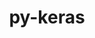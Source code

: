 ---
title: "py-keras"
layout: cache
categories: [package, develop]
meta: {"compilers": ["none"], "num_specs": 171, "num_specs_by_stack": {"ml-darwin-aarch64-mps": 15, "ml-linux-aarch64-cpu": 37, "ml-linux-aarch64-cuda": 34, "ml-linux-x86_64-cpu": 38, "ml-linux-x86_64-cuda": 34, "ml-linux-x86_64-rocm": 13, "root": 171}, "oss": ["sequoia", "ubuntu24.04"], "platforms": ["darwin", "linux"], "stacks": ["ml-darwin-aarch64-mps", "ml-linux-aarch64-cpu", "ml-linux-aarch64-cuda", "ml-linux-x86_64-cpu", "ml-linux-x86_64-cuda", "ml-linux-x86_64-rocm", "root"], "targets": ["aarch64", "x86_64_v3"], "versions": ["3.9.1", "3.9.2"]}
spec_details: [{"compiler": "none", "hash": "27f6jajcd3iuap34lx7lqqdk4onsxia6", "os": "ubuntu24.04", "platform": "linux", "size": "-", "stacks": ["ml-linux-aarch64-cuda", "root"], "target": "aarch64", "variants": ["backend=torch", "build_system=python_pip"], "versions": ["3.9.2"]}, {"compiler": "none", "hash": "27vdd223mqa76bpp2gokjf4vw4t3ijv3", "os": "ubuntu24.04", "platform": "linux", "size": "-", "stacks": ["ml-linux-aarch64-cpu", "root"], "target": "aarch64", "variants": ["backend=torch", "build_system=python_pip"], "versions": ["3.9.2"]}, {"compiler": "none", "hash": "2bkhtb5zjdvnuv6ft3rw7bu7g2mzyqex", "os": "ubuntu24.04", "platform": "linux", "size": "-", "stacks": ["ml-linux-aarch64-cuda", "root"], "target": "aarch64", "variants": ["backend=torch", "build_system=python_pip"], "versions": ["3.9.2"]}, {"compiler": "none", "hash": "2isnbanrgzdusy3cegenirvclztwvjru", "os": "ubuntu24.04", "platform": "linux", "size": "-", "stacks": ["ml-linux-x86_64-cuda", "root"], "target": "x86_64_v3", "variants": ["backend=torch", "build_system=python_pip"], "versions": ["3.9.2"]}, {"compiler": "none", "hash": "2oul3vwkq6ukewzpodm4gyi4pynivkjd", "os": "ubuntu24.04", "platform": "linux", "size": "-", "stacks": ["ml-linux-x86_64-cpu", "root"], "target": "x86_64_v3", "variants": ["backend=jax", "build_system=python_pip"], "versions": ["3.9.1"]}, {"compiler": "none", "hash": "2s4trwib2hwlroloo2cmu2hawld6phqr", "os": "ubuntu24.04", "platform": "linux", "size": "-", "stacks": ["ml-linux-x86_64-rocm", "root"], "target": "x86_64_v3", "variants": ["backend=tensorflow", "build_system=python_pip"], "versions": ["3.9.2"]}, {"compiler": "none", "hash": "2y7mzqmvrx37mo6ghkeoitrvwdzfotbv", "os": "ubuntu24.04", "platform": "linux", "size": "-", "stacks": ["ml-linux-x86_64-rocm", "root"], "target": "x86_64_v3", "variants": ["backend=tensorflow", "build_system=python_pip"], "versions": ["3.9.2"]}, {"compiler": "none", "hash": "2yb4f6ztfqhqgdnev3h43ta37efpqnmw", "os": "sequoia", "platform": "darwin", "size": "-", "stacks": ["ml-darwin-aarch64-mps", "root"], "target": "aarch64", "variants": ["backend=torch", "build_system=python_pip"], "versions": ["3.9.1"]}, {"compiler": "none", "hash": "3auss2ixvqompo6yaxkri32iclyatc2x", "os": "ubuntu24.04", "platform": "linux", "size": "-", "stacks": ["ml-linux-aarch64-cpu", "root"], "target": "aarch64", "variants": ["backend=torch", "build_system=python_pip"], "versions": ["3.9.2"]}, {"compiler": "none", "hash": "3b5cbtl5ft3gj2kpl527ldbeqo7gqg54", "os": "ubuntu24.04", "platform": "linux", "size": "-", "stacks": ["ml-linux-x86_64-cuda", "root"], "target": "x86_64_v3", "variants": ["backend=jax", "build_system=python_pip"], "versions": ["3.9.2"]}, {"compiler": "none", "hash": "3ifwqzb67bw2shw4yqfqcj2zapu4d7lv", "os": "sequoia", "platform": "darwin", "size": "-", "stacks": ["ml-darwin-aarch64-mps", "root"], "target": "aarch64", "variants": ["backend=torch", "build_system=python_pip"], "versions": ["3.9.2"]}, {"compiler": "none", "hash": "3q7rwtjxs7zxdkux6lsbqrml3iqj6yuq", "os": "ubuntu24.04", "platform": "linux", "size": "-", "stacks": ["ml-linux-aarch64-cpu", "root"], "target": "aarch64", "variants": ["backend=tensorflow", "build_system=python_pip"], "versions": ["3.9.2"]}, {"compiler": "none", "hash": "3x56nxcew3aykr3sy6j6seih7u5pwg4x", "os": "ubuntu24.04", "platform": "linux", "size": "-", "stacks": ["ml-linux-aarch64-cuda", "root"], "target": "aarch64", "variants": ["backend=jax", "build_system=python_pip"], "versions": ["3.9.2"]}, {"compiler": "none", "hash": "3zobhduuwy73o6kq75gyt6i7nn7sh34c", "os": "ubuntu24.04", "platform": "linux", "size": "-", "stacks": ["ml-linux-aarch64-cpu", "root"], "target": "aarch64", "variants": ["backend=tensorflow", "build_system=python_pip"], "versions": ["3.9.2"]}, {"compiler": "none", "hash": "4izli37wj7b44ea7vmv5bw6sfj5m5w4v", "os": "ubuntu24.04", "platform": "linux", "size": "-", "stacks": ["ml-linux-aarch64-cuda", "root"], "target": "aarch64", "variants": ["backend=torch", "build_system=python_pip"], "versions": ["3.9.1"]}, {"compiler": "none", "hash": "4pypqdf4kwaryknjmtllgmagmrqhoou6", "os": "ubuntu24.04", "platform": "linux", "size": "-", "stacks": ["ml-linux-aarch64-cuda", "root"], "target": "aarch64", "variants": ["backend=tensorflow", "build_system=python_pip"], "versions": ["3.9.2"]}, {"compiler": "none", "hash": "4sgu4yucuclqsw4ghfyz33nqergxw737", "os": "ubuntu24.04", "platform": "linux", "size": "-", "stacks": ["ml-linux-aarch64-cuda", "root"], "target": "aarch64", "variants": ["backend=jax", "build_system=python_pip"], "versions": ["3.9.2"]}, {"compiler": "none", "hash": "4v3a45mjq3kvl27jtqvltptbvsehht7a", "os": "ubuntu24.04", "platform": "linux", "size": "-", "stacks": ["ml-linux-aarch64-cuda", "root"], "target": "aarch64", "variants": ["backend=jax", "build_system=python_pip"], "versions": ["3.9.2"]}, {"compiler": "none", "hash": "4yhfeweka3o5goz4sixsixhok2uj54ju", "os": "ubuntu24.04", "platform": "linux", "size": "-", "stacks": ["ml-linux-x86_64-cpu", "root"], "target": "x86_64_v3", "variants": ["backend=tensorflow", "build_system=python_pip"], "versions": ["3.9.2"]}, {"compiler": "none", "hash": "5bud6y7cifbi4qtuuckjp3rcp6o4ntnb", "os": "ubuntu24.04", "platform": "linux", "size": "-", "stacks": ["ml-linux-x86_64-cpu", "root"], "target": "x86_64_v3", "variants": ["backend=jax", "build_system=python_pip"], "versions": ["3.9.1"]}, {"compiler": "none", "hash": "5kiu3imegfcbrqhgp7a4bfw2qpwgo3qo", "os": "ubuntu24.04", "platform": "linux", "size": "-", "stacks": ["ml-linux-aarch64-cpu", "root"], "target": "aarch64", "variants": ["backend=jax", "build_system=python_pip"], "versions": ["3.9.2"]}, {"compiler": "none", "hash": "5sgypjk3bzvdkvjnjsktcm3k5igteqsu", "os": "ubuntu24.04", "platform": "linux", "size": "-", "stacks": ["ml-linux-aarch64-cpu", "root"], "target": "aarch64", "variants": ["backend=tensorflow", "build_system=python_pip"], "versions": ["3.9.2"]}, {"compiler": "none", "hash": "5v2t7oavkzjc6yqwg3pjaq72hyf24x7z", "os": "sequoia", "platform": "darwin", "size": "-", "stacks": ["ml-darwin-aarch64-mps", "root"], "target": "aarch64", "variants": ["backend=torch", "build_system=python_pip"], "versions": ["3.9.1"]}, {"compiler": "none", "hash": "5z53vdyvrlqgmtgpb7qiuzdc6ju3ytmg", "os": "ubuntu24.04", "platform": "linux", "size": "-", "stacks": ["ml-linux-x86_64-cpu", "root"], "target": "x86_64_v3", "variants": ["backend=torch", "build_system=python_pip"], "versions": ["3.9.2"]}, {"compiler": "none", "hash": "6becm7yeqhov6ds5oyb3co5vax7kszj7", "os": "ubuntu24.04", "platform": "linux", "size": "-", "stacks": ["ml-linux-x86_64-cpu", "root"], "target": "x86_64_v3", "variants": ["backend=torch", "build_system=python_pip"], "versions": ["3.9.2"]}, {"compiler": "none", "hash": "6d62p2a7xces6wvbonkhce5xgb2e3qbq", "os": "ubuntu24.04", "platform": "linux", "size": "-", "stacks": ["ml-linux-x86_64-cpu", "root"], "target": "x86_64_v3", "variants": ["backend=torch", "build_system=python_pip"], "versions": ["3.9.2"]}, {"compiler": "none", "hash": "6dsp76npt4pyuhgbsgswg5arw4ch6bpb", "os": "ubuntu24.04", "platform": "linux", "size": "-", "stacks": ["ml-linux-aarch64-cpu", "root"], "target": "aarch64", "variants": ["backend=torch", "build_system=python_pip"], "versions": ["3.9.1"]}, {"compiler": "none", "hash": "6q7kcuaa5wnv3ag23ww3c7dvnj5qamfo", "os": "ubuntu24.04", "platform": "linux", "size": "-", "stacks": ["ml-linux-x86_64-cpu", "root"], "target": "x86_64_v3", "variants": ["backend=tensorflow", "build_system=python_pip"], "versions": ["3.9.2"]}, {"compiler": "none", "hash": "6vp5y35yxc4n7iz6ye6eomiunzqvcdnb", "os": "ubuntu24.04", "platform": "linux", "size": "-", "stacks": ["ml-linux-x86_64-cuda", "root"], "target": "x86_64_v3", "variants": ["backend=tensorflow", "build_system=python_pip"], "versions": ["3.9.2"]}, {"compiler": "none", "hash": "6y6ral7uuksdynutdunne36bo64nr6uh", "os": "ubuntu24.04", "platform": "linux", "size": "-", "stacks": ["ml-linux-x86_64-cpu", "root"], "target": "x86_64_v3", "variants": ["backend=jax", "build_system=python_pip"], "versions": ["3.9.2"]}, {"compiler": "none", "hash": "76ptb4c2e7k7j247too2nrmvc4tuk3a7", "os": "ubuntu24.04", "platform": "linux", "size": "-", "stacks": ["ml-linux-aarch64-cpu", "root"], "target": "aarch64", "variants": ["backend=torch", "build_system=python_pip"], "versions": ["3.9.1"]}, {"compiler": "none", "hash": "7cxjedsdvq3otevnj64ggqiueyn5prgb", "os": "ubuntu24.04", "platform": "linux", "size": "-", "stacks": ["ml-linux-aarch64-cpu", "root"], "target": "aarch64", "variants": ["backend=torch", "build_system=python_pip"], "versions": ["3.9.1"]}, {"compiler": "none", "hash": "7k2jmmvpuvnjnuej4u2x7dnymkv3g5ns", "os": "ubuntu24.04", "platform": "linux", "size": "-", "stacks": ["ml-linux-x86_64-cuda", "root"], "target": "x86_64_v3", "variants": ["backend=jax", "build_system=python_pip"], "versions": ["3.9.2"]}, {"compiler": "none", "hash": "7rvz7fr7xfkmhyzxvpcjvo22bdcg77cr", "os": "ubuntu24.04", "platform": "linux", "size": "-", "stacks": ["ml-linux-aarch64-cpu", "root"], "target": "aarch64", "variants": ["backend=torch", "build_system=python_pip"], "versions": ["3.9.2"]}, {"compiler": "none", "hash": "7vsd7axz7ippj5tzbvjcbbgs6osdufes", "os": "sequoia", "platform": "darwin", "size": "-", "stacks": ["ml-darwin-aarch64-mps", "root"], "target": "aarch64", "variants": ["backend=torch", "build_system=python_pip"], "versions": ["3.9.1"]}, {"compiler": "none", "hash": "7y2tdktvr6jyspbamwd45o5pflxdxgc6", "os": "ubuntu24.04", "platform": "linux", "size": "-", "stacks": ["ml-linux-x86_64-cpu", "root"], "target": "x86_64_v3", "variants": ["backend=tensorflow", "build_system=python_pip"], "versions": ["3.9.2"]}, {"compiler": "none", "hash": "a6alutwhnrmggwxihjygnycse2sx3mtc", "os": "ubuntu24.04", "platform": "linux", "size": "-", "stacks": ["ml-linux-aarch64-cuda", "root"], "target": "aarch64", "variants": ["backend=tensorflow", "build_system=python_pip"], "versions": ["3.9.2"]}, {"compiler": "none", "hash": "am3qmeimgq7yw45bntzchg2r4t3wxkmw", "os": "ubuntu24.04", "platform": "linux", "size": "-", "stacks": ["ml-linux-x86_64-cuda", "root"], "target": "x86_64_v3", "variants": ["backend=torch", "build_system=python_pip"], "versions": ["3.9.1"]}, {"compiler": "none", "hash": "arsjezkrq7hh432kzvncsfw2vic5akre", "os": "ubuntu24.04", "platform": "linux", "size": "-", "stacks": ["ml-linux-x86_64-cpu", "root"], "target": "x86_64_v3", "variants": ["backend=tensorflow", "build_system=python_pip"], "versions": ["3.9.2"]}, {"compiler": "none", "hash": "b4d7qlwvyxrlr6aoz2els6qp2oyqbelv", "os": "ubuntu24.04", "platform": "linux", "size": "-", "stacks": ["ml-linux-x86_64-cpu", "root"], "target": "x86_64_v3", "variants": ["backend=torch", "build_system=python_pip"], "versions": ["3.9.1"]}, {"compiler": "none", "hash": "b7mpfcyajkmrztnkwz6slumcenx5v2si", "os": "ubuntu24.04", "platform": "linux", "size": "-", "stacks": ["ml-linux-x86_64-cuda", "root"], "target": "x86_64_v3", "variants": ["backend=tensorflow", "build_system=python_pip"], "versions": ["3.9.1"]}, {"compiler": "none", "hash": "bai7tstnpqae33fj2qzohgwbmamu5stp", "os": "sequoia", "platform": "darwin", "size": "-", "stacks": ["ml-darwin-aarch64-mps", "root"], "target": "aarch64", "variants": ["backend=torch", "build_system=python_pip"], "versions": ["3.9.1"]}, {"compiler": "none", "hash": "bor4hd5un7dpnpexshrzuggavp3bvdw5", "os": "ubuntu24.04", "platform": "linux", "size": "-", "stacks": ["ml-linux-aarch64-cpu", "root"], "target": "aarch64", "variants": ["backend=torch", "build_system=python_pip"], "versions": ["3.9.1"]}, {"compiler": "none", "hash": "boromicvpipiwhn5aek7b3vj5352nyjd", "os": "ubuntu24.04", "platform": "linux", "size": "-", "stacks": ["ml-linux-x86_64-rocm", "root"], "target": "x86_64_v3", "variants": ["backend=tensorflow", "build_system=python_pip"], "versions": ["3.9.2"]}, {"compiler": "none", "hash": "bpk57bndtib47qs37jr72s2x4suq2eg3", "os": "ubuntu24.04", "platform": "linux", "size": "-", "stacks": ["ml-linux-x86_64-cpu", "root"], "target": "x86_64_v3", "variants": ["backend=torch", "build_system=python_pip"], "versions": ["3.9.2"]}, {"compiler": "none", "hash": "bvv4g33p7q7nyspzupcxpjyjzpqxn2is", "os": "ubuntu24.04", "platform": "linux", "size": "-", "stacks": ["ml-linux-x86_64-cpu", "root"], "target": "x86_64_v3", "variants": ["backend=tensorflow", "build_system=python_pip"], "versions": ["3.9.1"]}, {"compiler": "none", "hash": "bxof7ixpw3b7a4zw3373f7epoevx3ypx", "os": "ubuntu24.04", "platform": "linux", "size": "-", "stacks": ["ml-linux-aarch64-cuda", "root"], "target": "aarch64", "variants": ["backend=jax", "build_system=python_pip"], "versions": ["3.9.2"]}, {"compiler": "none", "hash": "c4mb6xmfdk5q5ysrdnqatqdreoixoyzl", "os": "ubuntu24.04", "platform": "linux", "size": "-", "stacks": ["ml-linux-aarch64-cuda", "root"], "target": "aarch64", "variants": ["backend=tensorflow", "build_system=python_pip"], "versions": ["3.9.1"]}, {"compiler": "none", "hash": "c7zu7t2avcg2ewaxb2iuyrxyerfx7jus", "os": "ubuntu24.04", "platform": "linux", "size": "-", "stacks": ["ml-linux-aarch64-cuda", "root"], "target": "aarch64", "variants": ["backend=jax", "build_system=python_pip"], "versions": ["3.9.2"]}, {"compiler": "none", "hash": "cag4nwljhi3uxbhhfjswq7tqsfxc2wvo", "os": "ubuntu24.04", "platform": "linux", "size": "-", "stacks": ["ml-linux-x86_64-cuda", "root"], "target": "x86_64_v3", "variants": ["backend=torch", "build_system=python_pip"], "versions": ["3.9.2"]}, {"compiler": "none", "hash": "cn5rgz6fccudourn7rgtjpzsl5egf7sz", "os": "ubuntu24.04", "platform": "linux", "size": "-", "stacks": ["ml-linux-aarch64-cpu", "root"], "target": "aarch64", "variants": ["backend=torch", "build_system=python_pip"], "versions": ["3.9.2"]}, {"compiler": "none", "hash": "crnwmbmc3jiqz2nkqny3oflhqkjanrmo", "os": "ubuntu24.04", "platform": "linux", "size": "-", "stacks": ["ml-linux-x86_64-cpu", "root"], "target": "x86_64_v3", "variants": ["backend=tensorflow", "build_system=python_pip"], "versions": ["3.9.1"]}, {"compiler": "none", "hash": "d62r4vohilpzya4icizvvd2biro2twk4", "os": "ubuntu24.04", "platform": "linux", "size": "-", "stacks": ["ml-linux-aarch64-cpu", "root"], "target": "aarch64", "variants": ["backend=torch", "build_system=python_pip"], "versions": ["3.9.2"]}, {"compiler": "none", "hash": "d75ev2tlcnkile3agrsaj5tvbvq4kjpc", "os": "ubuntu24.04", "platform": "linux", "size": "-", "stacks": ["ml-linux-x86_64-rocm", "root"], "target": "x86_64_v3", "variants": ["backend=tensorflow", "build_system=python_pip"], "versions": ["3.9.2"]}, {"compiler": "none", "hash": "dch5mrmsqsmks2bl7wz6yeriuf6brlwq", "os": "ubuntu24.04", "platform": "linux", "size": "-", "stacks": ["ml-linux-x86_64-cpu", "root"], "target": "x86_64_v3", "variants": ["backend=tensorflow", "build_system=python_pip"], "versions": ["3.9.2"]}, {"compiler": "none", "hash": "df5axapc3vvx3kqtgijqo6qxqx2oftua", "os": "ubuntu24.04", "platform": "linux", "size": "-", "stacks": ["ml-linux-aarch64-cpu", "root"], "target": "aarch64", "variants": ["backend=jax", "build_system=python_pip"], "versions": ["3.9.1"]}, {"compiler": "none", "hash": "dy4czmhkd4jopjabgii357kwjhm52pkj", "os": "ubuntu24.04", "platform": "linux", "size": "-", "stacks": ["ml-linux-x86_64-cuda", "root"], "target": "x86_64_v3", "variants": ["backend=tensorflow", "build_system=python_pip"], "versions": ["3.9.1"]}, {"compiler": "none", "hash": "dzkfug3bvz5ha3srqwt5eqicau7cdza3", "os": "ubuntu24.04", "platform": "linux", "size": "-", "stacks": ["ml-linux-aarch64-cpu", "root"], "target": "aarch64", "variants": ["backend=jax", "build_system=python_pip"], "versions": ["3.9.2"]}, {"compiler": "none", "hash": "f2v5ceyywsvgotlw4ji6ttxoajiw7omn", "os": "ubuntu24.04", "platform": "linux", "size": "-", "stacks": ["ml-linux-x86_64-cuda", "root"], "target": "x86_64_v3", "variants": ["backend=tensorflow", "build_system=python_pip"], "versions": ["3.9.2"]}, {"compiler": "none", "hash": "fhsnlyjjfen547y62b74lkeic2mzzgvh", "os": "ubuntu24.04", "platform": "linux", "size": "-", "stacks": ["ml-linux-x86_64-cuda", "root"], "target": "x86_64_v3", "variants": ["backend=tensorflow", "build_system=python_pip"], "versions": ["3.9.2"]}, {"compiler": "none", "hash": "fl3gz7nsxao7mnkzmnwnd73xzsvxhezn", "os": "ubuntu24.04", "platform": "linux", "size": "-", "stacks": ["ml-linux-aarch64-cuda", "root"], "target": "aarch64", "variants": ["backend=torch", "build_system=python_pip"], "versions": ["3.9.2"]}, {"compiler": "none", "hash": "fq6hoqa4b5v2hng5zflbzm7cjb5owjeq", "os": "ubuntu24.04", "platform": "linux", "size": "-", "stacks": ["ml-linux-aarch64-cuda", "root"], "target": "aarch64", "variants": ["backend=jax", "build_system=python_pip"], "versions": ["3.9.1"]}, {"compiler": "none", "hash": "g3vduq45yifjqpmkz7tvstcsi3jynaz5", "os": "ubuntu24.04", "platform": "linux", "size": "-", "stacks": ["ml-linux-x86_64-cpu", "root"], "target": "x86_64_v3", "variants": ["backend=torch", "build_system=python_pip"], "versions": ["3.9.2"]}, {"compiler": "none", "hash": "gdew763qt5k55y4jhuwew4oowru2bwuj", "os": "ubuntu24.04", "platform": "linux", "size": "-", "stacks": ["ml-linux-x86_64-cuda", "root"], "target": "x86_64_v3", "variants": ["backend=jax", "build_system=python_pip"], "versions": ["3.9.1"]}, {"compiler": "none", "hash": "gk4nsw4sjsm5ploff5rrq4frwwcez4me", "os": "ubuntu24.04", "platform": "linux", "size": "-", "stacks": ["ml-linux-aarch64-cuda", "root"], "target": "aarch64", "variants": ["backend=jax", "build_system=python_pip"], "versions": ["3.9.1"]}, {"compiler": "none", "hash": "gl46zzl7m2fqa77vgpbhyeqbhf7p6apo", "os": "ubuntu24.04", "platform": "linux", "size": "-", "stacks": ["ml-linux-aarch64-cuda", "root"], "target": "aarch64", "variants": ["backend=jax", "build_system=python_pip"], "versions": ["3.9.1"]}, {"compiler": "none", "hash": "gmt4zhtmashnz32whv6culj66zg5rxo4", "os": "ubuntu24.04", "platform": "linux", "size": "-", "stacks": ["ml-linux-x86_64-cuda", "root"], "target": "x86_64_v3", "variants": ["backend=jax", "build_system=python_pip"], "versions": ["3.9.2"]}, {"compiler": "none", "hash": "gnt5ucls4pjrk53atgekxwxbohwjk6kq", "os": "ubuntu24.04", "platform": "linux", "size": "-", "stacks": ["ml-linux-x86_64-cpu", "root"], "target": "x86_64_v3", "variants": ["backend=jax", "build_system=python_pip"], "versions": ["3.9.2"]}, {"compiler": "none", "hash": "gs76ycml6xnabi53qyns354xj3xphxad", "os": "sequoia", "platform": "darwin", "size": "-", "stacks": ["ml-darwin-aarch64-mps", "root"], "target": "aarch64", "variants": ["backend=torch", "build_system=python_pip"], "versions": ["3.9.2"]}, {"compiler": "none", "hash": "gwys2x2tedoxcy6iw4o2px4dg4n6rkoq", "os": "ubuntu24.04", "platform": "linux", "size": "-", "stacks": ["ml-linux-x86_64-cpu", "root"], "target": "x86_64_v3", "variants": ["backend=torch", "build_system=python_pip"], "versions": ["3.9.2"]}, {"compiler": "none", "hash": "h32hrbo2u24mzfnhkuqvdv2cfjrofpty", "os": "ubuntu24.04", "platform": "linux", "size": "-", "stacks": ["ml-linux-x86_64-cpu", "root"], "target": "x86_64_v3", "variants": ["backend=torch", "build_system=python_pip"], "versions": ["3.9.1"]}, {"compiler": "none", "hash": "h626zlun3mteltxtpyrsqf3yufcpkylo", "os": "ubuntu24.04", "platform": "linux", "size": "-", "stacks": ["ml-linux-aarch64-cuda", "root"], "target": "aarch64", "variants": ["backend=tensorflow", "build_system=python_pip"], "versions": ["3.9.2"]}, {"compiler": "none", "hash": "hdlsp4bfwhtxakk7ajz6kbkdj4uihb3v", "os": "ubuntu24.04", "platform": "linux", "size": "-", "stacks": ["ml-linux-aarch64-cpu", "root"], "target": "aarch64", "variants": ["backend=jax", "build_system=python_pip"], "versions": ["3.9.2"]}, {"compiler": "none", "hash": "hn4vdi3qf6fwyg7bouegiy655ctktur5", "os": "ubuntu24.04", "platform": "linux", "size": "-", "stacks": ["ml-linux-aarch64-cpu", "root"], "target": "aarch64", "variants": ["backend=jax", "build_system=python_pip"], "versions": ["3.9.2"]}, {"compiler": "none", "hash": "i5agrddvnvurcb2xxvrvxk3rdrpjgmgw", "os": "sequoia", "platform": "darwin", "size": "-", "stacks": ["ml-darwin-aarch64-mps", "root"], "target": "aarch64", "variants": ["backend=torch", "build_system=python_pip"], "versions": ["3.9.2"]}, {"compiler": "none", "hash": "ial47ybsv7jiholyf37ocavxs2icpkp6", "os": "ubuntu24.04", "platform": "linux", "size": "-", "stacks": ["ml-linux-aarch64-cpu", "root"], "target": "aarch64", "variants": ["backend=jax", "build_system=python_pip"], "versions": ["3.9.2"]}, {"compiler": "none", "hash": "j2htuye7otxgpuqw5kyqibolkc4wnlp5", "os": "ubuntu24.04", "platform": "linux", "size": "-", "stacks": ["ml-linux-x86_64-cuda", "root"], "target": "x86_64_v3", "variants": ["backend=torch", "build_system=python_pip"], "versions": ["3.9.1"]}, {"compiler": "none", "hash": "j3rgetuhbkguba3wnugeiokw2vz4yen3", "os": "ubuntu24.04", "platform": "linux", "size": "-", "stacks": ["ml-linux-x86_64-cuda", "root"], "target": "x86_64_v3", "variants": ["backend=torch", "build_system=python_pip"], "versions": ["3.9.2"]}, {"compiler": "none", "hash": "jdvak6lol76p7tugvzhi7nbpk7ypmo4v", "os": "sequoia", "platform": "darwin", "size": "-", "stacks": ["ml-darwin-aarch64-mps", "root"], "target": "aarch64", "variants": ["backend=torch", "build_system=python_pip"], "versions": ["3.9.2"]}, {"compiler": "none", "hash": "k25k2ufxcibv2waeojlv2f5cujb4xrjn", "os": "ubuntu24.04", "platform": "linux", "size": "-", "stacks": ["ml-linux-x86_64-rocm", "root"], "target": "x86_64_v3", "variants": ["backend=tensorflow", "build_system=python_pip"], "versions": ["3.9.1"]}, {"compiler": "none", "hash": "kfnpvnp2gz7pvmc33bevchels45zpcyq", "os": "ubuntu24.04", "platform": "linux", "size": "-", "stacks": ["ml-linux-x86_64-cpu", "root"], "target": "x86_64_v3", "variants": ["backend=jax", "build_system=python_pip"], "versions": ["3.9.2"]}, {"compiler": "none", "hash": "kw45uw7ea4lxjkjzbnbsurxsiqlryr33", "os": "ubuntu24.04", "platform": "linux", "size": "-", "stacks": ["ml-linux-aarch64-cpu", "root"], "target": "aarch64", "variants": ["backend=tensorflow", "build_system=python_pip"], "versions": ["3.9.1"]}, {"compiler": "none", "hash": "kxhpixs4goazyetwttmp5qbswu22ukxh", "os": "ubuntu24.04", "platform": "linux", "size": "-", "stacks": ["ml-linux-x86_64-rocm", "root"], "target": "x86_64_v3", "variants": ["backend=tensorflow", "build_system=python_pip"], "versions": ["3.9.2"]}, {"compiler": "none", "hash": "ldphhl37krbs36wqjhqczcoeyekfitaj", "os": "ubuntu24.04", "platform": "linux", "size": "-", "stacks": ["ml-linux-x86_64-cpu", "root"], "target": "x86_64_v3", "variants": ["backend=jax", "build_system=python_pip"], "versions": ["3.9.2"]}, {"compiler": "none", "hash": "lkb775ekhco6fzmefjpntqkhsohzmfle", "os": "ubuntu24.04", "platform": "linux", "size": "-", "stacks": ["ml-linux-x86_64-cuda", "root"], "target": "x86_64_v3", "variants": ["backend=jax", "build_system=python_pip"], "versions": ["3.9.1"]}, {"compiler": "none", "hash": "luvzf4uxlzp75hefzwjkftj2ldc4b52b", "os": "ubuntu24.04", "platform": "linux", "size": "-", "stacks": ["ml-linux-x86_64-rocm", "root"], "target": "x86_64_v3", "variants": ["backend=tensorflow", "build_system=python_pip"], "versions": ["3.9.2"]}, {"compiler": "none", "hash": "m4hqgwkboprzub2rxlebe6ju7lhtgl5p", "os": "ubuntu24.04", "platform": "linux", "size": "-", "stacks": ["ml-linux-aarch64-cpu", "root"], "target": "aarch64", "variants": ["backend=tensorflow", "build_system=python_pip"], "versions": ["3.9.2"]}, {"compiler": "none", "hash": "mi4wrxtyn7likowu2vu6ocn7ltaxokxg", "os": "ubuntu24.04", "platform": "linux", "size": "-", "stacks": ["ml-linux-aarch64-cuda", "root"], "target": "aarch64", "variants": ["backend=torch", "build_system=python_pip"], "versions": ["3.9.1"]}, {"compiler": "none", "hash": "mjh4iaruv5jd4dluwrr6lyj2bobel6jl", "os": "ubuntu24.04", "platform": "linux", "size": "-", "stacks": ["ml-linux-x86_64-cpu", "root"], "target": "x86_64_v3", "variants": ["backend=tensorflow", "build_system=python_pip"], "versions": ["3.9.2"]}, {"compiler": "none", "hash": "mjtvub76chp4zjf6uepk23udjh3ojcgo", "os": "ubuntu24.04", "platform": "linux", "size": "-", "stacks": ["ml-linux-x86_64-cuda", "root"], "target": "x86_64_v3", "variants": ["backend=jax", "build_system=python_pip"], "versions": ["3.9.2"]}, {"compiler": "none", "hash": "mmssqo3ine3ascxzvmeuyomcqg3r5vi4", "os": "ubuntu24.04", "platform": "linux", "size": "-", "stacks": ["ml-linux-aarch64-cuda", "root"], "target": "aarch64", "variants": ["backend=tensorflow", "build_system=python_pip"], "versions": ["3.9.1"]}, {"compiler": "none", "hash": "mphtql3b4opiswpidmjvmyondgsas2ss", "os": "ubuntu24.04", "platform": "linux", "size": "-", "stacks": ["ml-linux-x86_64-cpu", "root"], "target": "x86_64_v3", "variants": ["backend=jax", "build_system=python_pip"], "versions": ["3.9.1"]}, {"compiler": "none", "hash": "mv6dxcasrfyq3sufzprwcwblxx7qnktw", "os": "ubuntu24.04", "platform": "linux", "size": "-", "stacks": ["ml-linux-x86_64-cuda", "root"], "target": "x86_64_v3", "variants": ["backend=tensorflow", "build_system=python_pip"], "versions": ["3.9.2"]}, {"compiler": "none", "hash": "mz4desdqegbpkh3o4n3wrltt6hsxqz4o", "os": "sequoia", "platform": "darwin", "size": "-", "stacks": ["ml-darwin-aarch64-mps", "root"], "target": "aarch64", "variants": ["backend=torch", "build_system=python_pip"], "versions": ["3.9.1"]}, {"compiler": "none", "hash": "not3kwrgodxmynlp2rlwarpyixqsm2iw", "os": "ubuntu24.04", "platform": "linux", "size": "-", "stacks": ["ml-linux-aarch64-cuda", "root"], "target": "aarch64", "variants": ["backend=torch", "build_system=python_pip"], "versions": ["3.9.2"]}, {"compiler": "none", "hash": "oh2rueartzuxkhgqr3pw76twbx3fvxxv", "os": "ubuntu24.04", "platform": "linux", "size": "-", "stacks": ["ml-linux-aarch64-cpu", "root"], "target": "aarch64", "variants": ["backend=tensorflow", "build_system=python_pip"], "versions": ["3.9.2"]}, {"compiler": "none", "hash": "oi4s6bkxl7hpnm3sxeu56yvr4ykbb3wc", "os": "ubuntu24.04", "platform": "linux", "size": "-", "stacks": ["ml-linux-aarch64-cuda", "root"], "target": "aarch64", "variants": ["backend=tensorflow", "build_system=python_pip"], "versions": ["3.9.2"]}, {"compiler": "none", "hash": "ok5sniox7ptxmpukifikrd53jo6svx4b", "os": "ubuntu24.04", "platform": "linux", "size": "-", "stacks": ["ml-linux-aarch64-cuda", "root"], "target": "aarch64", "variants": ["backend=jax", "build_system=python_pip"], "versions": ["3.9.2"]}, {"compiler": "none", "hash": "ouyycgof6lp2yvmvi6okhj7o5sjxz2xq", "os": "ubuntu24.04", "platform": "linux", "size": "-", "stacks": ["ml-linux-x86_64-cuda", "root"], "target": "x86_64_v3", "variants": ["backend=jax", "build_system=python_pip"], "versions": ["3.9.1"]}, {"compiler": "none", "hash": "p6s3hrcxmrez742fae64gbu5tov5ga2s", "os": "sequoia", "platform": "darwin", "size": "-", "stacks": ["ml-darwin-aarch64-mps", "root"], "target": "aarch64", "variants": ["backend=torch", "build_system=python_pip"], "versions": ["3.9.2"]}, {"compiler": "none", "hash": "p7mf62jcdxs42ob2pjiumrgtvmpuwfqq", "os": "ubuntu24.04", "platform": "linux", "size": "-", "stacks": ["ml-linux-aarch64-cuda", "root"], "target": "aarch64", "variants": ["backend=torch", "build_system=python_pip"], "versions": ["3.9.2"]}, {"compiler": "none", "hash": "pid2khywp7v3nodiggfdx6f5keemveol", "os": "ubuntu24.04", "platform": "linux", "size": "-", "stacks": ["ml-linux-aarch64-cpu", "root"], "target": "aarch64", "variants": ["backend=jax", "build_system=python_pip"], "versions": ["3.9.1"]}, {"compiler": "none", "hash": "plqfettuihqimmonxcpzh5h7v77row2j", "os": "ubuntu24.04", "platform": "linux", "size": "-", "stacks": ["ml-linux-aarch64-cuda", "root"], "target": "aarch64", "variants": ["backend=tensorflow", "build_system=python_pip"], "versions": ["3.9.2"]}, {"compiler": "none", "hash": "pnxyuxlvgevqde3nf5tcoaxnv2jr3h2s", "os": "ubuntu24.04", "platform": "linux", "size": "-", "stacks": ["ml-linux-aarch64-cpu", "root"], "target": "aarch64", "variants": ["backend=jax", "build_system=python_pip"], "versions": ["3.9.1"]}, {"compiler": "none", "hash": "pt77okytavynz7wkcu55sgbktevqhyzd", "os": "sequoia", "platform": "darwin", "size": "-", "stacks": ["ml-darwin-aarch64-mps", "root"], "target": "aarch64", "variants": ["backend=torch", "build_system=python_pip"], "versions": ["3.9.2"]}, {"compiler": "none", "hash": "puxzazgkznuvsnffij6fzmx7yhitj7mz", "os": "ubuntu24.04", "platform": "linux", "size": "-", "stacks": ["ml-linux-aarch64-cpu", "root"], "target": "aarch64", "variants": ["backend=jax", "build_system=python_pip"], "versions": ["3.9.2"]}, {"compiler": "none", "hash": "q4bj4x4dwfmz2vreorj6nbmcmrl5pito", "os": "ubuntu24.04", "platform": "linux", "size": "-", "stacks": ["ml-linux-aarch64-cuda", "root"], "target": "aarch64", "variants": ["backend=jax", "build_system=python_pip"], "versions": ["3.9.2"]}, {"compiler": "none", "hash": "qalhjzj52oeed2hi7wx4ushio5j75yg6", "os": "ubuntu24.04", "platform": "linux", "size": "-", "stacks": ["ml-linux-aarch64-cpu", "root"], "target": "aarch64", "variants": ["backend=torch", "build_system=python_pip"], "versions": ["3.9.2"]}, {"compiler": "none", "hash": "qiz76bxa7gt4vcfq65mzcjr7acv36swk", "os": "ubuntu24.04", "platform": "linux", "size": "-", "stacks": ["ml-linux-x86_64-cpu", "root"], "target": "x86_64_v3", "variants": ["backend=torch", "build_system=python_pip"], "versions": ["3.9.1"]}, {"compiler": "none", "hash": "qxqziqqsscuuhoivq3usmpged5sdz6ly", "os": "ubuntu24.04", "platform": "linux", "size": "-", "stacks": ["ml-linux-x86_64-cpu", "root"], "target": "x86_64_v3", "variants": ["backend=torch", "build_system=python_pip"], "versions": ["3.9.2"]}, {"compiler": "none", "hash": "qyk67k4hik7wopii3xcha4y45hf2pyza", "os": "ubuntu24.04", "platform": "linux", "size": "-", "stacks": ["ml-linux-x86_64-cpu", "root"], "target": "x86_64_v3", "variants": ["backend=jax", "build_system=python_pip"], "versions": ["3.9.2"]}, {"compiler": "none", "hash": "r5oadha4p2glu6xz564mdnqq5bgsvzqo", "os": "ubuntu24.04", "platform": "linux", "size": "-", "stacks": ["ml-linux-x86_64-rocm", "root"], "target": "x86_64_v3", "variants": ["backend=tensorflow", "build_system=python_pip"], "versions": ["3.9.2"]}, {"compiler": "none", "hash": "rbyedu52tmlzfbkd542viqoidt5dcqad", "os": "ubuntu24.04", "platform": "linux", "size": "-", "stacks": ["ml-linux-x86_64-cpu", "root"], "target": "x86_64_v3", "variants": ["backend=tensorflow", "build_system=python_pip"], "versions": ["3.9.2"]}, {"compiler": "none", "hash": "rdhcxwq2kgscacnnx57evt4up2hhmm26", "os": "ubuntu24.04", "platform": "linux", "size": "-", "stacks": ["ml-linux-aarch64-cpu", "root"], "target": "aarch64", "variants": ["backend=tensorflow", "build_system=python_pip"], "versions": ["3.9.2"]}, {"compiler": "none", "hash": "resqy47kzayru4sszwit56f2p5jyyrux", "os": "ubuntu24.04", "platform": "linux", "size": "-", "stacks": ["ml-linux-x86_64-cuda", "root"], "target": "x86_64_v3", "variants": ["backend=torch", "build_system=python_pip"], "versions": ["3.9.1"]}, {"compiler": "none", "hash": "rf4s3n7jy2w5hojmiwm6bpr7yzhy2llp", "os": "ubuntu24.04", "platform": "linux", "size": "-", "stacks": ["ml-linux-x86_64-cuda", "root"], "target": "x86_64_v3", "variants": ["backend=tensorflow", "build_system=python_pip"], "versions": ["3.9.2"]}, {"compiler": "none", "hash": "rhsydjaf3zgec3vqcsxifx2u63i3fgvq", "os": "ubuntu24.04", "platform": "linux", "size": "-", "stacks": ["ml-linux-x86_64-rocm", "root"], "target": "x86_64_v3", "variants": ["backend=tensorflow", "build_system=python_pip"], "versions": ["3.9.2"]}, {"compiler": "none", "hash": "rncn7uroojrbeuuxjm34rxl47pumm7ao", "os": "ubuntu24.04", "platform": "linux", "size": "-", "stacks": ["ml-linux-aarch64-cuda", "root"], "target": "aarch64", "variants": ["backend=torch", "build_system=python_pip"], "versions": ["3.9.2"]}, {"compiler": "none", "hash": "rqfcy7nhpjoy2z76m72c3mxdix26n2ko", "os": "ubuntu24.04", "platform": "linux", "size": "-", "stacks": ["ml-linux-aarch64-cuda", "root"], "target": "aarch64", "variants": ["backend=tensorflow", "build_system=python_pip"], "versions": ["3.9.1"]}, {"compiler": "none", "hash": "s6rwfvrtrlgyzr7lv35eeqcezg7aseor", "os": "ubuntu24.04", "platform": "linux", "size": "-", "stacks": ["ml-linux-aarch64-cuda", "root"], "target": "aarch64", "variants": ["backend=tensorflow", "build_system=python_pip"], "versions": ["3.9.2"]}, {"compiler": "none", "hash": "sdquobexkdy5i74q5u3tu3xr3plv3evq", "os": "ubuntu24.04", "platform": "linux", "size": "-", "stacks": ["ml-linux-x86_64-cpu", "root"], "target": "x86_64_v3", "variants": ["backend=tensorflow", "build_system=python_pip"], "versions": ["3.9.1"]}, {"compiler": "none", "hash": "srfcneh7nrx2dwoyctqk5xo6trf76sgp", "os": "ubuntu24.04", "platform": "linux", "size": "-", "stacks": ["ml-linux-aarch64-cpu", "root"], "target": "aarch64", "variants": ["backend=tensorflow", "build_system=python_pip"], "versions": ["3.9.2"]}, {"compiler": "none", "hash": "suizxj25j4vmln3dr633qiucbzsqadce", "os": "ubuntu24.04", "platform": "linux", "size": "-", "stacks": ["ml-linux-x86_64-cuda", "root"], "target": "x86_64_v3", "variants": ["backend=torch", "build_system=python_pip"], "versions": ["3.9.2"]}, {"compiler": "none", "hash": "svzhwisl5aakhe7unelh2bm5w7mvtttn", "os": "ubuntu24.04", "platform": "linux", "size": "-", "stacks": ["ml-linux-aarch64-cpu", "root"], "target": "aarch64", "variants": ["backend=jax", "build_system=python_pip"], "versions": ["3.9.1"]}, {"compiler": "none", "hash": "swvjj4abbzv645z52erzqsjzasewz4gk", "os": "ubuntu24.04", "platform": "linux", "size": "-", "stacks": ["ml-linux-aarch64-cpu", "root"], "target": "aarch64", "variants": ["backend=tensorflow", "build_system=python_pip"], "versions": ["3.9.2"]}, {"compiler": "none", "hash": "t4a7zp3oiihpxk6fr6uqohyxwm44wjxe", "os": "ubuntu24.04", "platform": "linux", "size": "-", "stacks": ["ml-linux-x86_64-cpu", "root"], "target": "x86_64_v3", "variants": ["backend=torch", "build_system=python_pip"], "versions": ["3.9.2"]}, {"compiler": "none", "hash": "tllxhzkyqvulsiqunxkculw3bgg24slh", "os": "ubuntu24.04", "platform": "linux", "size": "-", "stacks": ["ml-linux-x86_64-rocm", "root"], "target": "x86_64_v3", "variants": ["backend=tensorflow", "build_system=python_pip"], "versions": ["3.9.2"]}, {"compiler": "none", "hash": "tvtvl4zdlyntmcajjn4eqfuinj3s26cr", "os": "ubuntu24.04", "platform": "linux", "size": "-", "stacks": ["ml-linux-aarch64-cpu", "root"], "target": "aarch64", "variants": ["backend=jax", "build_system=python_pip"], "versions": ["3.9.2"]}, {"compiler": "none", "hash": "twvpjl6aojzu3c46rin3a4fj24wclkqg", "os": "sequoia", "platform": "darwin", "size": "-", "stacks": ["ml-darwin-aarch64-mps", "root"], "target": "aarch64", "variants": ["backend=torch", "build_system=python_pip"], "versions": ["3.9.2"]}, {"compiler": "none", "hash": "txd4imwcw3k3tcxz5m6ir7kaovxd7mn3", "os": "ubuntu24.04", "platform": "linux", "size": "-", "stacks": ["ml-linux-aarch64-cpu", "root"], "target": "aarch64", "variants": ["backend=torch", "build_system=python_pip"], "versions": ["3.9.2"]}, {"compiler": "none", "hash": "tzey4mwy2neqnpgnwy6tdrlmevgjd2kq", "os": "ubuntu24.04", "platform": "linux", "size": "-", "stacks": ["ml-linux-aarch64-cuda", "root"], "target": "aarch64", "variants": ["backend=torch", "build_system=python_pip"], "versions": ["3.9.2"]}, {"compiler": "none", "hash": "u2s7ovyouxmd3ryw356hog2bjdmgf6zg", "os": "ubuntu24.04", "platform": "linux", "size": "-", "stacks": ["ml-linux-aarch64-cuda", "root"], "target": "aarch64", "variants": ["backend=torch", "build_system=python_pip"], "versions": ["3.9.1"]}, {"compiler": "none", "hash": "udcjf34l2vu5g5amcb2kba64vk7qhfex", "os": "ubuntu24.04", "platform": "linux", "size": "-", "stacks": ["ml-linux-x86_64-cpu", "root"], "target": "x86_64_v3", "variants": ["backend=torch", "build_system=python_pip"], "versions": ["3.9.2"]}, {"compiler": "none", "hash": "udiazcn5zchz52iqz57max2jzlwu2s66", "os": "ubuntu24.04", "platform": "linux", "size": "-", "stacks": ["ml-linux-x86_64-cuda", "root"], "target": "x86_64_v3", "variants": ["backend=tensorflow", "build_system=python_pip"], "versions": ["3.9.2"]}, {"compiler": "none", "hash": "ufdhedh7d6i3a7xqhposvcdyr5lwng6n", "os": "ubuntu24.04", "platform": "linux", "size": "-", "stacks": ["ml-linux-aarch64-cuda", "root"], "target": "aarch64", "variants": ["backend=torch", "build_system=python_pip"], "versions": ["3.9.2"]}, {"compiler": "none", "hash": "ufitwz7wvfehl6qdcwwavh3argiop6zr", "os": "ubuntu24.04", "platform": "linux", "size": "-", "stacks": ["ml-linux-x86_64-cpu", "root"], "target": "x86_64_v3", "variants": ["backend=torch", "build_system=python_pip"], "versions": ["3.9.1"]}, {"compiler": "none", "hash": "ug74ywxixs7k6ubq36cq3zzy5p2bxm3v", "os": "ubuntu24.04", "platform": "linux", "size": "-", "stacks": ["ml-linux-x86_64-rocm", "root"], "target": "x86_64_v3", "variants": ["backend=tensorflow", "build_system=python_pip"], "versions": ["3.9.2"]}, {"compiler": "none", "hash": "umnitduizyjxtn4ohjrnjzj2clbfd5ak", "os": "ubuntu24.04", "platform": "linux", "size": "-", "stacks": ["ml-linux-x86_64-cpu", "root"], "target": "x86_64_v3", "variants": ["backend=tensorflow", "build_system=python_pip"], "versions": ["3.9.2"]}, {"compiler": "none", "hash": "un7rg7m542lobm5ygxnunhaaeiqybgpv", "os": "ubuntu24.04", "platform": "linux", "size": "-", "stacks": ["ml-linux-x86_64-cpu", "root"], "target": "x86_64_v3", "variants": ["backend=jax", "build_system=python_pip"], "versions": ["3.9.2"]}, {"compiler": "none", "hash": "uqjrwcyizpmtdwmviyabzdykunxd5pod", "os": "ubuntu24.04", "platform": "linux", "size": "-", "stacks": ["ml-linux-x86_64-cuda", "root"], "target": "x86_64_v3", "variants": ["backend=jax", "build_system=python_pip"], "versions": ["3.9.2"]}, {"compiler": "none", "hash": "v5cx6fnb76rln44f4jmz74o5fdaesfco", "os": "ubuntu24.04", "platform": "linux", "size": "-", "stacks": ["ml-linux-aarch64-cpu", "root"], "target": "aarch64", "variants": ["backend=tensorflow", "build_system=python_pip"], "versions": ["3.9.2"]}, {"compiler": "none", "hash": "vdtcx6lcs5p477ckzck4xocsg2nzeof3", "os": "ubuntu24.04", "platform": "linux", "size": "-", "stacks": ["ml-linux-aarch64-cpu", "root"], "target": "aarch64", "variants": ["backend=torch", "build_system=python_pip"], "versions": ["3.9.2"]}, {"compiler": "none", "hash": "vi3evgzrk7ro2hzm3ahyfg2kdpfsb57i", "os": "ubuntu24.04", "platform": "linux", "size": "-", "stacks": ["ml-linux-x86_64-cuda", "root"], "target": "x86_64_v3", "variants": ["backend=jax", "build_system=python_pip"], "versions": ["3.9.2"]}, {"compiler": "none", "hash": "vjjpe7cgsm43gpsh3n6cruc2infanehc", "os": "ubuntu24.04", "platform": "linux", "size": "-", "stacks": ["ml-linux-aarch64-cpu", "root"], "target": "aarch64", "variants": ["backend=jax", "build_system=python_pip"], "versions": ["3.9.2"]}, {"compiler": "none", "hash": "vnjoeojjdm6fbbhcdaooei7hxjvrn2v3", "os": "ubuntu24.04", "platform": "linux", "size": "-", "stacks": ["ml-linux-x86_64-cpu", "root"], "target": "x86_64_v3", "variants": ["backend=tensorflow", "build_system=python_pip"], "versions": ["3.9.2"]}, {"compiler": "none", "hash": "vnm7wu6yegc7kiijtkgdr5g6ptnn4dcy", "os": "ubuntu24.04", "platform": "linux", "size": "-", "stacks": ["ml-linux-x86_64-cuda", "root"], "target": "x86_64_v3", "variants": ["backend=torch", "build_system=python_pip"], "versions": ["3.9.2"]}, {"compiler": "none", "hash": "vpldjmlbep7c64whgam55fvhhl3mlhkj", "os": "ubuntu24.04", "platform": "linux", "size": "-", "stacks": ["ml-linux-aarch64-cuda", "root"], "target": "aarch64", "variants": ["backend=tensorflow", "build_system=python_pip"], "versions": ["3.9.2"]}, {"compiler": "none", "hash": "wm7cizdqgb7u5fnntgejpk2nj7xfcdot", "os": "ubuntu24.04", "platform": "linux", "size": "-", "stacks": ["ml-linux-x86_64-cpu", "root"], "target": "x86_64_v3", "variants": ["backend=jax", "build_system=python_pip"], "versions": ["3.9.1"]}, {"compiler": "none", "hash": "wonjh4yfs6yzf3ty4zfujpkkmxcirvtc", "os": "ubuntu24.04", "platform": "linux", "size": "-", "stacks": ["ml-linux-x86_64-cuda", "root"], "target": "x86_64_v3", "variants": ["backend=jax", "build_system=python_pip"], "versions": ["3.9.1"]}, {"compiler": "none", "hash": "wprfxcxlt27ixpil6rgd7r2cufeqzlv7", "os": "ubuntu24.04", "platform": "linux", "size": "-", "stacks": ["ml-linux-aarch64-cuda", "root"], "target": "aarch64", "variants": ["backend=torch", "build_system=python_pip"], "versions": ["3.9.1"]}, {"compiler": "none", "hash": "wrj5ejrsq627ioum5pxarwgpe7xj73sf", "os": "ubuntu24.04", "platform": "linux", "size": "-", "stacks": ["ml-linux-x86_64-cpu", "root"], "target": "x86_64_v3", "variants": ["backend=jax", "build_system=python_pip"], "versions": ["3.9.2"]}, {"compiler": "none", "hash": "wv6fxmono5hqdovzys2l4lwpulec2t5t", "os": "ubuntu24.04", "platform": "linux", "size": "-", "stacks": ["ml-linux-x86_64-cuda", "root"], "target": "x86_64_v3", "variants": ["backend=torch", "build_system=python_pip"], "versions": ["3.9.1"]}, {"compiler": "none", "hash": "x2pg42tq5djqbj6evuq4xhuctl5gq23k", "os": "ubuntu24.04", "platform": "linux", "size": "-", "stacks": ["ml-linux-x86_64-rocm", "root"], "target": "x86_64_v3", "variants": ["backend=tensorflow", "build_system=python_pip"], "versions": ["3.9.1"]}, {"compiler": "none", "hash": "xc4thptg6hp64knsujlctbio5gd2dgoy", "os": "ubuntu24.04", "platform": "linux", "size": "-", "stacks": ["ml-linux-aarch64-cuda", "root"], "target": "aarch64", "variants": ["backend=jax", "build_system=python_pip"], "versions": ["3.9.1"]}, {"compiler": "none", "hash": "xcgheyncyg73ygcpxfsluguhuc46vwww", "os": "sequoia", "platform": "darwin", "size": "-", "stacks": ["ml-darwin-aarch64-mps", "root"], "target": "aarch64", "variants": ["backend=torch", "build_system=python_pip"], "versions": ["3.9.2"]}, {"compiler": "none", "hash": "xlnfgkzxxg4x3gr44m3roz7phmqsz6ys", "os": "ubuntu24.04", "platform": "linux", "size": "-", "stacks": ["ml-linux-x86_64-cuda", "root"], "target": "x86_64_v3", "variants": ["backend=tensorflow", "build_system=python_pip"], "versions": ["3.9.2"]}, {"compiler": "none", "hash": "xxz7h7m2xdvbr2ot4lumo2kiy37cdq7q", "os": "ubuntu24.04", "platform": "linux", "size": "-", "stacks": ["ml-linux-x86_64-cuda", "root"], "target": "x86_64_v3", "variants": ["backend=torch", "build_system=python_pip"], "versions": ["3.9.2"]}, {"compiler": "none", "hash": "yktm62l57suvuhrdfh3kbmgq7e3u6vdg", "os": "ubuntu24.04", "platform": "linux", "size": "-", "stacks": ["ml-linux-aarch64-cpu", "root"], "target": "aarch64", "variants": ["backend=tensorflow", "build_system=python_pip"], "versions": ["3.9.1"]}, {"compiler": "none", "hash": "yxejnw3m7bzjpbjpjwe2uowvhqjlxx2z", "os": "sequoia", "platform": "darwin", "size": "-", "stacks": ["ml-darwin-aarch64-mps", "root"], "target": "aarch64", "variants": ["backend=torch", "build_system=python_pip"], "versions": ["3.9.2"]}, {"compiler": "none", "hash": "yybz4tr6qbwtdnrqk6cevi72q67gh6ff", "os": "sequoia", "platform": "darwin", "size": "-", "stacks": ["ml-darwin-aarch64-mps", "root"], "target": "aarch64", "variants": ["backend=torch", "build_system=python_pip"], "versions": ["3.9.2"]}, {"compiler": "none", "hash": "yyno5z5s3pl6qwaytdpn3nzg2myphenw", "os": "ubuntu24.04", "platform": "linux", "size": "-", "stacks": ["ml-linux-x86_64-cuda", "root"], "target": "x86_64_v3", "variants": ["backend=torch", "build_system=python_pip"], "versions": ["3.9.2"]}, {"compiler": "none", "hash": "yznu3nfunbfokazscjyc3t7nx6b2lff6", "os": "ubuntu24.04", "platform": "linux", "size": "-", "stacks": ["ml-linux-x86_64-cuda", "root"], "target": "x86_64_v3", "variants": ["backend=tensorflow", "build_system=python_pip"], "versions": ["3.9.2"]}, {"compiler": "none", "hash": "yzqqysmjoun6e3bxgudtgm7vvzoyjalx", "os": "ubuntu24.04", "platform": "linux", "size": "-", "stacks": ["ml-linux-aarch64-cuda", "root"], "target": "aarch64", "variants": ["backend=tensorflow", "build_system=python_pip"], "versions": ["3.9.2"]}, {"compiler": "none", "hash": "zchmuxgvay73pemqz5ggm4l2uq3jrs6y", "os": "ubuntu24.04", "platform": "linux", "size": "-", "stacks": ["ml-linux-x86_64-cpu", "root"], "target": "x86_64_v3", "variants": ["backend=tensorflow", "build_system=python_pip"], "versions": ["3.9.2"]}, {"compiler": "none", "hash": "zf3iz5wazzbzsfjcmqj5tawvpsct7d2h", "os": "ubuntu24.04", "platform": "linux", "size": "-", "stacks": ["ml-linux-x86_64-cuda", "root"], "target": "x86_64_v3", "variants": ["backend=jax", "build_system=python_pip"], "versions": ["3.9.2"]}, {"compiler": "none", "hash": "zjokuasf5zn3cbljm5hthgpa7esmad7a", "os": "ubuntu24.04", "platform": "linux", "size": "-", "stacks": ["ml-linux-x86_64-rocm", "root"], "target": "x86_64_v3", "variants": ["backend=tensorflow", "build_system=python_pip"], "versions": ["3.9.1"]}, {"compiler": "none", "hash": "zkd7cx2onvdizk7xlxrugxru776do2ao", "os": "ubuntu24.04", "platform": "linux", "size": "-", "stacks": ["ml-linux-x86_64-cuda", "root"], "target": "x86_64_v3", "variants": ["backend=tensorflow", "build_system=python_pip"], "versions": ["3.9.1"]}, {"compiler": "none", "hash": "zozeiodcrq4plk7ywb6uhffymgftt2lo", "os": "ubuntu24.04", "platform": "linux", "size": "-", "stacks": ["ml-linux-x86_64-cpu", "root"], "target": "x86_64_v3", "variants": ["backend=jax", "build_system=python_pip"], "versions": ["3.9.2"]}, {"compiler": "none", "hash": "zp3crk6dd3uc646fwffzdbzcv4oruwna", "os": "ubuntu24.04", "platform": "linux", "size": "-", "stacks": ["ml-linux-aarch64-cpu", "root"], "target": "aarch64", "variants": ["backend=tensorflow", "build_system=python_pip"], "versions": ["3.9.1"]}, {"compiler": "none", "hash": "zsofbq7vrrfrrknetxvqt6tdvymkl2sm", "os": "ubuntu24.04", "platform": "linux", "size": "-", "stacks": ["ml-linux-x86_64-cuda", "root"], "target": "x86_64_v3", "variants": ["backend=tensorflow", "build_system=python_pip"], "versions": ["3.9.2"]}, {"compiler": "none", "hash": "zvpdwpeu3aecmzmm4qmiwhmysoc6ejvr", "os": "ubuntu24.04", "platform": "linux", "size": "-", "stacks": ["ml-linux-aarch64-cpu", "root"], "target": "aarch64", "variants": ["backend=tensorflow", "build_system=python_pip"], "versions": ["3.9.2"]}]
---
